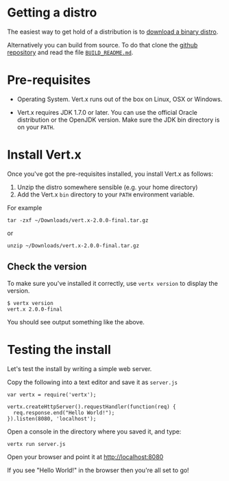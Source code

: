<!--
This work is licensed under the Creative Commons Attribution-ShareAlike 3.0 Unported License.
To view a copy of this license, visit http://creativecommons.org/licenses/by-sa/3.0/ or send
a letter to Creative Commons, 444 Castro Street, Suite 900, Mountain View, California, 94041, USA.
-->

# Getting a distro

The easiest way to get hold of a distribution is to [download a binary distro](downloads.html).

Alternatively you can build from source. To do that clone the [github repository](https://github.com/vert-x/vert.x)
and read the file [`BUILD_README.md`](https://github.com/vert-x/vert.x/blob/master/BUILD_README.md).

# Pre-requisites

* Operating System. Vert.x runs out of the box on Linux, OSX or Windows.

* Vert.x requires JDK 1.7.0 or later. You can use the official Oracle distribution or the OpenJDK version. Make sure the JDK bin directory is on your `PATH`.

# Install Vert.x

Once you've got the pre-requisites installed, you install Vert.x as follows:

1. Unzip the distro somewhere sensible (e.g. your home directory)
2. Add the Vert.x `bin` directory to your `PATH` environment variable.

For example

    tar -zxf ~/Downloads/vert.x-2.0.0-final.tar.gz

or

    unzip ~/Downloads/vert.x-2.0.0-final.tar.gz

## Check the version

To make sure you've installed it correctly, use `vertx version` to display the version.

    $ vertx version
    vert.x 2.0.0-final

You should see output something like the above.

# Testing the install

Let's test the install by writing a simple web server.

Copy the following into a text editor and save it as `server.js`

    var vertx = require('vertx');

    vertx.createHttpServer().requestHandler(function(req) {
      req.response.end("Hello World!");
    }).listen(8080, 'localhost');

Open a console in the directory where you saved it, and type:

    vertx run server.js

Open your browser and point it at <a href="http://localhost:8080">http://localhost:8080</a>

If you see "Hello World!" in the browser then you're all set to go!
